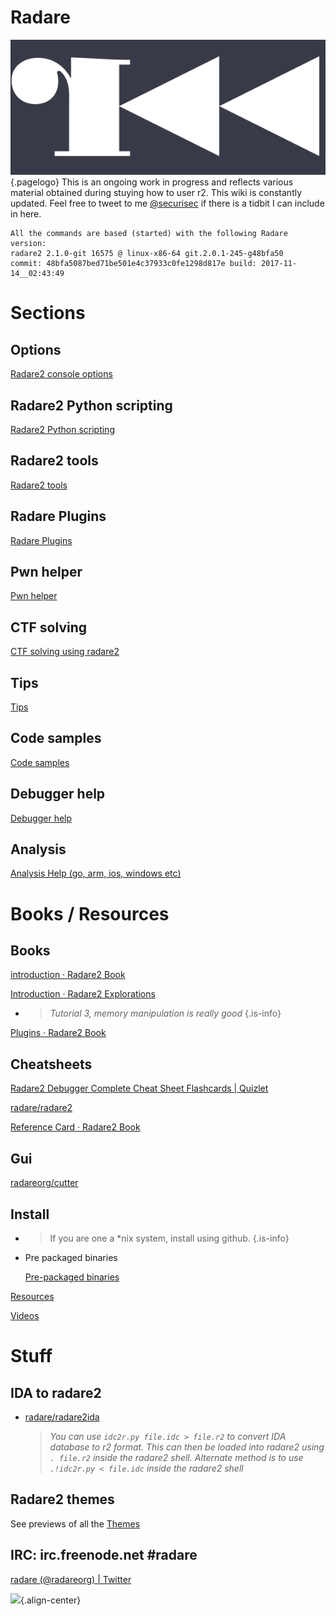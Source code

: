 # Radare
![R 2 Logo 3](/uploads/r-2-logo-3.png "R 2 Logo 3"){.pagelogo}
This is an ongoing work in progress and reflects various material obtained during stuying how to user r2. This wiki is constantly updated. Feel free to tweet to me [@securisec](https://twitter.com/securisec) if there is a tidbit I can include in here.

    All the commands are based (started) with the following Radare version:
    radare2 2.1.0-git 16575 @ linux-x86-64 git.2.0.1-245-g48bfa50
    commit: 48bfa5087bed71be501e4c37933c0fe1298d817e build: 2017-11-14__02:43:49

# Sections

## Options
[Radare2 console options](./Options)

## Radare2 Python scripting
[Radare2 Python scripting](./Radare2-Python-scripting)

## Radare2 tools
[Radare2 tools](./Radare2-tools)


## Radare Plugins
[Radare Plugins](./Radare-Plugins)


## Pwn helper
[Pwn helper](./Pwn-helper)


## CTF solving
[CTF solving using radare2](./CTF-solving-using-radare2)


## Tips
[Tips](./Tips)


## Code samples
[Code samples](./Code-samples)


## Debugger help
[Debugger help](./Debugger-help)


## Analysis
[Analysis Help (go, arm, ios, windows etc)](./Analysis-Help)

# Books / Resources

## Books

  [introduction · Radare2 Book](https://radare.gitbooks.io/radare2book/content/)

  [Introduction · Radare2 Explorations](https://monosource.gitbooks.io/radare2-explorations/content/)

  - > _Tutorial 3, memory manipulation is really good_ {.is-info}

  [Plugins · Radare2 Book](https://radare.gitbooks.io/radare2book/content/plugins/plugins.html)

## Cheatsheets

  [Radare2 Debugger Complete Cheat Sheet Flashcards | Quizlet](https://quizlet.com/182492323/radare2-debugger-complete-cheat-sheet-flash-cards/)

  [radare/radare2](https://github.com/radare/radare2/blob/master/doc/intro.md)

  [Reference Card · Radare2 Book](https://radare.gitbooks.io/radare2book/content/refcard/intro.html)

## Gui

  [radareorg/cutter](https://github.com/radareorg/cutter)

## Install

  - > If you are one a *nix system, install using github. {.is-info}

  - Pre packaged binaries

    [Pre-packaged binaries](http://radare.mikelloc.com/get/)

[Resources](./Resources-09912c2c-cfe9-4e26-8f7b-25e7a6268f34.md)

[Videos](./Videos-f6209288-e2bf-4623-ad81-e577e8e71def.md)

# Stuff

## IDA to radare2

  - [radare/radare2ida](https://github.com/radare/radare2ida)

    > _You can use `idc2r.py file.idc > file.r2` to convert IDA database to r2 format. This can then be loaded into radare2 using `. file.r2` inside the radare2 shell. Alternate method is to use `.!idc2r.py < file.idc` inside the radare2 shell_

## Radare2 themes

  See previews of all the [Themes](./themes) 

## **IRC: irc.freenode.net #radare** 

[radare (@radareorg) | Twitter](https://twitter.com/radareorg)

![](https://static.notion-static.com/754c9573-76a3-4f3f-9aa6-f3326ae85b1a/r2_learning_curve.png){.align-center}